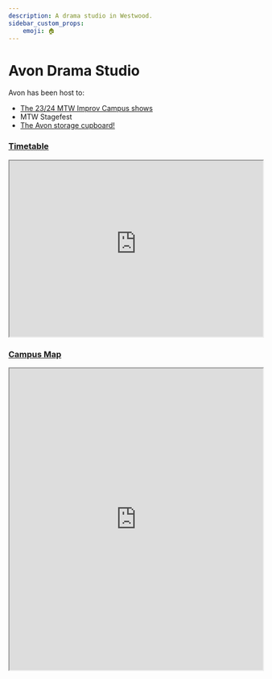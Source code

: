 ```yaml
---
description: A drama studio in Westwood.
sidebar_custom_props:
    emoji: 🏠
---
```


# Avon Drama Studio

Avon has been host to:

- [The 23/24 MTW Improv Campus shows](/wiki/06-case-studies/01-mtw-improv/index.mdx)
- MTW Stagefest
- [The Avon storage cupboard!](/wiki/tech-crew/storage#the-avon-cupboard)

### [Timetable](https://timetablingmanagement.warwick.ac.uk/SWS2324/roomtimetable.asp?id=w.avon-drama-studio)

<iframe width="100%" height="350px" src="https://timetablingmanagement.warwick.ac.uk/SWS2324/roomtimetable.asp?id=w.avon-drama-studio"></iframe>

### [Campus Map](https://campus.warwick.ac.uk/search/623c8868421e6f5928c0c98b?projectId=warwick)

<iframe width="100%" height="600" src="https://campus.warwick.ac.uk/search/623c8868421e6f5928c0c98b?projectId=warwick"></iframe>
